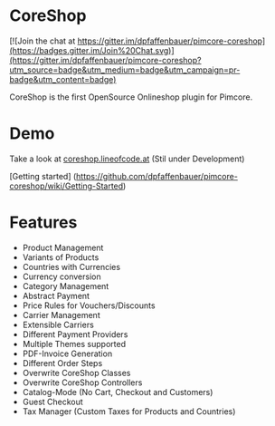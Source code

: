 # CoreShop

[![Join the chat at https://gitter.im/dpfaffenbauer/pimcore-coreshop](https://badges.gitter.im/Join%20Chat.svg)](https://gitter.im/dpfaffenbauer/pimcore-coreshop?utm_source=badge&utm_medium=badge&utm_campaign=pr-badge&utm_content=badge)

CoreShop is the first OpenSource Onlineshop plugin for Pimcore.

# Demo
Take a look at [coreshop.lineofcode.at](http://coreshop.lineofcode.at) (Stil under Development)

[Getting started] (https://github.com/dpfaffenbauer/pimcore-coreshop/wiki/Getting-Started)

# Features
* Product Management
* Variants of Products
* Countries with Currencies
* Currency conversion
* Category Management
* Abstract Payment
* Price Rules for Vouchers/Discounts
* Carrier Management
* Extensible Carriers
* Different Payment Providers
* Multiple Themes supported
* PDF-Invoice Generation
* Different Order Steps
* Overwrite CoreShop Classes
* Overwrite CoreShop Controllers
* Catalog-Mode (No Cart, Checkout and Customers)
* Guest Checkout
* Tax Manager (Custom Taxes for Products and Countries)